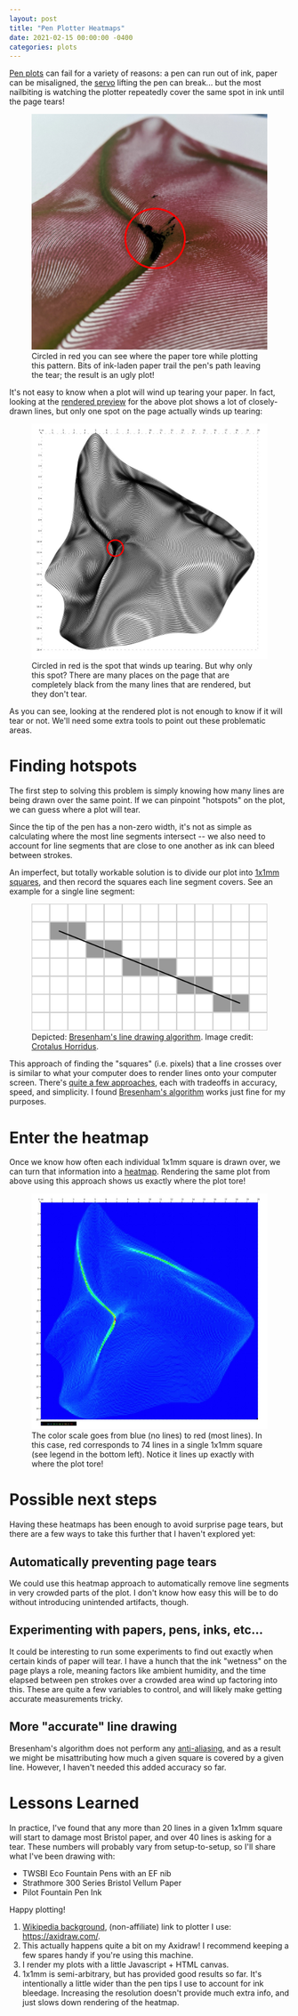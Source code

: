 ```yaml
---
layout: post
title: "Pen Plotter Heatmaps"
date: 2021-02-15 00:00:00 -0400
categories: plots
---
```


<a aria-describedby="footnote-label" href="#plotter">Pen plots</a> can fail
for a variety of reasons: a pen can run out of ink, paper can be misaligned,
the <a aria-describedby="footnote-label" href="#pen-lift-servo">servo</a>
lifting the pen can break... but the most nailbiting is watching the plotter
repeatedly cover the same spot in ink until the page tears!

<figure>
  <img src="/assets/images/heatmaps/failed-plot.jpg">
  <figcaption>Circled in red you can see where the paper tore while plotting
  this pattern. Bits of ink-laden paper trail the pen's path leaving the tear;
  the result is an ugly plot!</figcaption>
</figure>

It's not easy to know when a plot will wind up tearing your paper. In fact,
looking at the <a aria-describedby="footnote-label"
href="rendered-preview">rendered preview</a> for the above plot shows a lot of
closely-drawn lines, but only one spot on the page actually winds up tearing:

<figure>
  <img src="/assets/images/heatmaps/source-plot.jpg">
  <figcaption>Circled in red is the spot that winds up tearing. But why only
  this spot? There are many places on the page that are completely
  black from the many lines that are rendered, but they don't tear.</figcaption>
</figure>

As you can see, looking at the rendered plot is not enough to know
if it will tear or not. We'll need some extra tools to point out these
problematic areas.

# Finding hotspots

The first step to solving this problem is simply knowing how many lines are
being drawn over the same point. If we can pinpoint "hotspots" on the plot, we
can guess where a plot will tear.

Since the tip of the pen has a non-zero width, it's not as simple as
calculating where the most line segments intersect -- we also need to account
for line segments that are close to one another as ink can bleed between
strokes.

An imperfect, but totally workable solution is to divide our plot into <a
aria-describedby="footnote-label" href="#square-size">1x1mm squares</a>, and
then record the squares each line segment covers.
See an example for a single line segment:

<figure>
  <img src="/assets/images/heatmaps/bresenham.svg">
  <figcaption>Depicted: <a
    href="https://en.wikipedia.org/wiki/Bresenham%27s_line_algorithm">Bresenham's
    line drawing algorithm</a>. Image credit:
    <a href="https://commons.wikimedia.org/wiki/User:Crotalus_horridus">Crotalus
    Horridus</a>.
  </figcaption>
</figure>

This approach of finding the "squares" (i.e. pixels) that a line crosses
over is similar to what your computer does to render lines onto your computer 
screen.  There's [quite a few
approaches](https://en.wikipedia.org/wiki/Line_drawing_algorithm), each
with tradeoffs in accuracy, speed, and simplicity. I found [Bresenham's
algorithm](https://en.wikipedia.org/wiki/Bresenham%27s_line_algorithm) works
just fine for my purposes.

# Enter the heatmap

Once we know how often each individual 1x1mm square is drawn over, we can turn
that information into a [heatmap](https://en.wikipedia.org/wiki/Heat_map).
Rendering the same plot from above using this approach shows us exactly where
the plot tore!

<figure>
  <img src="/assets/images/heatmaps/source-heatmap.jpg">
  <figcaption>The color scale goes from blue (no lines) to red (most lines).
  In this case, red corresponds to 74 lines in a single 1x1mm square (see legend
  in the bottom left). Notice it lines up exactly with where the plot tore!
  </figcaption>
</figure>

# Possible next steps

Having these heatmaps has been enough to avoid surprise page tears, but there
are a few ways to take this further that I haven't explored yet:

## Automatically preventing page tears 

We could use this heatmap approach to automatically remove line
segments in very crowded parts of the plot. I don't know how easy this will be
to do without introducing unintended artifacts, though.

## Experimenting with papers, pens, inks, etc...

It could be interesting to run some experiments to find out exactly when certain
kinds of paper will tear. I have a hunch that the ink "wetness" on the page
plays a role, meaning factors like ambient humidity, and the time elapsed
between pen strokes over a crowded area wind up factoring into this. These are
quite a few variables to control, and will likely make getting accurate
measurements tricky.

## More "accurate" line drawing

Bresenham's algorithm does not perform any
[anti-aliasing](https://en.wikipedia.org/wiki/Spatial_anti-aliasing), and as a
result we might be misattributing how much a given square is covered by a given
line. However, I haven't needed this added accuracy so far.

# Lessons Learned

In practice, I've found that any more than 20 lines in a given 1x1mm square
will start to damage most Bristol paper, and over 40 lines is asking for a tear.
These numbers will probably vary from setup-to-setup, so I'll share what I've
been drawing with:

* TWSBI Eco Fountain Pens with an EF nib
* Strathmore 300 Series Bristol Vellum Paper
* Pilot Fountain Pen Ink

Happy plotting!

<footer>
  <ol>
	<li id="plotter">
	  <a href="https://en.wikipedia.org/wiki/Plotter">Wikipedia background</a>,
      (non-affiliate) link to plotter I use: <a
      href="https://axidraw.com/">https://axidraw.com/</a>.
	</li>
	<li id="pen-lift-servo">
      This actually happens quite a bit on my Axidraw! I recommend keeping a few
      spares handy if you're using this machine.
	</li>
	<li id="rendered-preview">
      I render my plots with a little Javascript + HTML canvas.
    </li>
	<li id="square-size">
      1x1mm is semi-arbitrary, but has provided good results so far. It's
      intentionally a little wider than the pen tips I use to account for ink
      bleedage. Increasing the
      resolution doesn't provide much extra info, and just slows down rendering
      of the heatmap.
    </li>
  </ol>
</footer>
